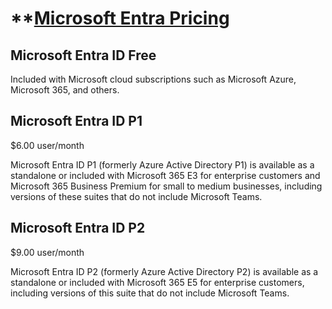 # **[Microsoft Entra Pricing](https://www.microsoft.com/en-us/security/business/microsoft-entra-pricing)

## Microsoft Entra ID Free

Included with Microsoft cloud subscriptions such as Microsoft Azure, Microsoft 365, and others.

## Microsoft Entra ID P1

$6.00 user/month

Microsoft Entra ID P1 (formerly Azure Active Directory P1) is available as a standalone or included with Microsoft 365 E3 for enterprise customers and Microsoft 365 Business Premium for small to medium businesses, including versions of these suites that do not include Microsoft Teams.

## Microsoft Entra ID P2

$9.00 user/month

Microsoft Entra ID P2 (formerly Azure Active Directory P2) is available as a standalone or included with Microsoft 365 E5 for enterprise customers, including versions of this suite that do not include Microsoft Teams.
